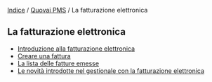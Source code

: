 [Indice](index.md) / [Quovai PMS](quovai-pms-it.md) / La fatturazione elettronica

## La fatturazione elettronica
- [Introduzione alla fatturazione elettronica](fatturazione-elettronica-it.md)
- [Creare una fattura](creare-una-fattura-it.md)
- [La lista delle fatture emesse](la-lista-fatture-emesse-it.md)
- [Le novità introdotte nel gestionale con la fatturazione elettronica](novita-fatel-it.md)
